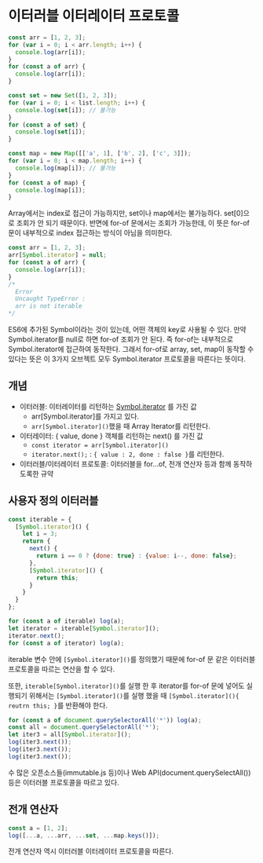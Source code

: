 # 이터러블 이터레이터 프로토콜

```js
const arr = [1, 2, 3];
for (var i = 0; i < arr.length; i++) {
  console.log(arr[i]);
}
for (const a of arr) {
  console.log(arr[i]);
}

const set = new Set([1, 2, 3]);
for (var i = 0; i < list.length; i++) {
  console.log(set[i]); // 불가능
}
for (const a of set) {
  console.log(set[i]);
}

const map = new Map([['a', 1], ['b', 2], ['c', 3]]);
for (var i = 0; i < map.length; i++) {
  console.log(map[i]); // 불가능
}
for (const a of map) {
  console.log(map[i]);
}
```

Array에서는 index로 접근이 가능하지만, set이나 map에서는 불가능하다. set[0]으로 조회가 안 되기 때문이다. 반면에 for-of 문에서는 조회가 가능한데, 이 뜻은 for-of 문이 내부적으로 index 접근하는 방식이 아님을 의미한다.

```js
const arr = [1, 2, 3];
arr[Symbol.iterator] = null;
for (const a of arr) {
  console.log(arr[i]);
}
/*
  Error
  Uncaught TypeError :
  arr is not iterable
*/
```

ES6에 추가된 Symbol이라는 것이 있는데, 어떤 객체의 key로 사용될 수 있다. 만약 Symbol.iterator를 null로 하면 for-of 조회가 안 된다. 즉 for-of는 내부적으로 Symbol.iterator에 접근하여 동작한다. 그래서 for-of로 array, set, map이 동작할 수 있다는 뜻은 이 3가지 오브젝트 모두 Symbol.iterator 프로토콜을 따른다는 뜻이다.

## 개념

- 이터러블: 이터레이터를 리턴하는 [Symbol.iterator]() 를 가진 값
  - arr[Symbol.iterator]를 가지고 있다.
  - `arr[Symbol.iterator]()`했을 때 Array Iterator를 리턴한다.
- 이터레이터: { value, done } 객체를 리턴하는 next() 를 가진 값
  - `const iterator = arr[Symbol.iterator]()`
  - `iterator.next();` : `{ value : 2, done : false }`를 리턴한다.
- 이터러블/이터레이터 프로토콜: 이터러블을 for...of, 전개 연산자 등과 함께 동작하도록한 규약

## 사용자 정의 이터러블

```js
const iterable = {
  [Symbol.iterator]() {
    let i = 3;
    return {
      next() {
        return i == 0 ? {done: true} : {value: i--, done: false};
      },
      [Symbol.iterator]() {
        return this;
      }
    }
  }
};

for (const a of iterable) log(a);
let iterator = iterable[Symbol.iterator]();
iterator.next();
for (const a of iterator) log(a);
```

iterable 변수 안에 `[Symbol.iterator]()`를 정의했기 때문에 for-of 문 같은 이터러블 프로토콜을 따르는 연산을 할 수 있다. 

또한, `iterable[Symbol.iterator]()`를 실행 한 후 iterator를 for-of 문에 넣어도 실행되기 위해서는 `[Symbol.iterator]()`를 실행 했을 때 `[Symbol.iterator](){ reutrn this; }`를 반환해야 한다.

```js
for (const a of document.querySelectorAll('*')) log(a);
const all = document.querySelectorAll('*');
let iter3 = all[Symbol.iterator]();
log(iter3.next());
log(iter3.next());
log(iter3.next());
```

수 많은 오픈소스들(immutable.js 등)이나 Web API(document.querySelectAll()) 등은 이터러블 프로토콜을 따르고 있다.

## 전개 연산자

```js
const a = [1, 2];
log([...a, ...arr, ...set, ...map.keys()]);
```

전개 연산자 역시 이터러블 이터레이터 프로토콜을 따른다.

